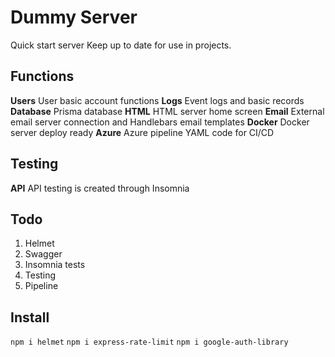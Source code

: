 # Dummy Server

Quick start server 
Keep up to date for use in projects.

## Functions

**Users** User basic account functions
**Logs** Event logs and basic records
**Database** Prisma database
**HTML** HTML server home screen
**Email** External email server connection and Handlebars email templates
**Docker** Docker server deploy ready
**Azure** Azure pipeline YAML code for CI/CD

## Testing

**API** API testing is created through Insomnia

## Todo

1. Helmet
2. Swagger
3. Insomnia tests
4. Testing
5. Pipeline

## Install

`npm i helmet`
`npm i express-rate-limit`
`npm i google-auth-library`